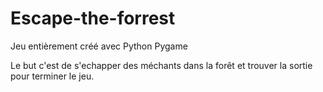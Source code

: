 # Escape-the-forrest
Jeu entièrement créé avec Python Pygame


Le but c'est de s'echapper des méchants dans la forêt et trouver la sortie pour terminer le jeu.

